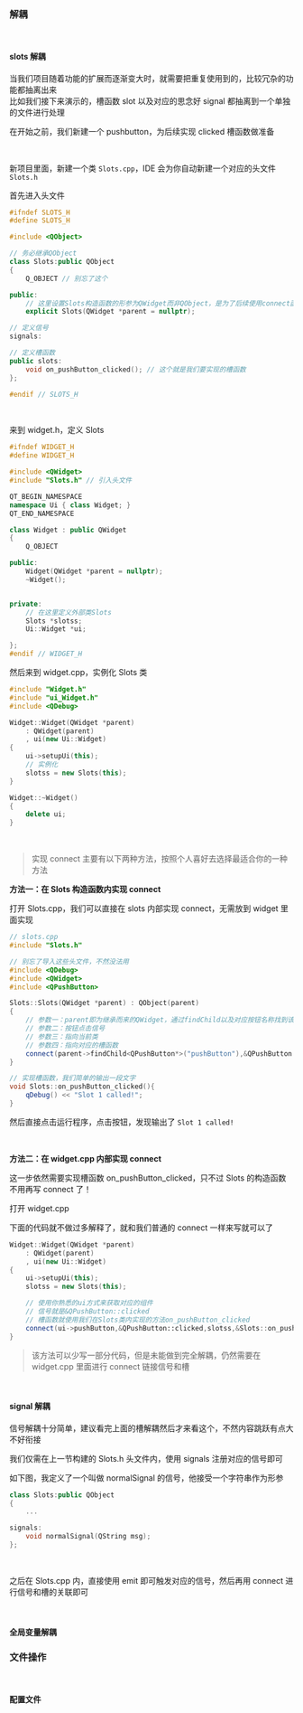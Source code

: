 ### 解耦

<br>

#### slots 解耦

当我们项目随着功能的扩展而逐渐变大时，就需要把重复使用到的，比较冗杂的功能都抽离出来  
比如我们接下来演示的，槽函数 slot 以及对应的思念好 signal 都抽离到一个单独的文件进行处理

在开始之前，我们新建一个 pushbutton，为后续实现 clicked 槽函数做准备

<br>

新项目里面，新建一个类 `Slots.cpp`，IDE 会为你自动新建一个对应的头文件 `Slots.h`

首先进入头文件

```cpp
#ifndef SLOTS_H
#define SLOTS_H

#include <QObject>

// 务必继承QObject
class Slots:public QObject
{
    Q_OBJECT // 别忘了这个

public:
    // 这里设置Slots构造函数的形参为QWidget而非QObject，是为了后续使用connect函数更加方便
    explicit Slots(QWidget *parent = nullptr);

// 定义信号
signals:

// 定义槽函数
public slots:
    void on_pushButton_clicked(); // 这个就是我们要实现的槽函数
};

#endif // SLOTS_H
```

<br>

来到 widget.h，定义 Slots

```cpp
#ifndef WIDGET_H
#define WIDGET_H

#include <QWidget>
#include "Slots.h" // 引入头文件

QT_BEGIN_NAMESPACE
namespace Ui { class Widget; }
QT_END_NAMESPACE

class Widget : public QWidget
{
    Q_OBJECT

public:
    Widget(QWidget *parent = nullptr);
    ~Widget();


private:
    // 在这里定义外部类Slots
    Slots *slotss;
    Ui::Widget *ui;

};
#endif // WIDGET_H
```

然后来到 widget.cpp，实例化 Slots 类

```cpp
#include "Widget.h"
#include "ui_Widget.h"
#include <QDebug>

Widget::Widget(QWidget *parent)
    : QWidget(parent)
    , ui(new Ui::Widget)
{
    ui->setupUi(this);
    // 实例化
    slotss = new Slots(this);
}

Widget::~Widget()
{
    delete ui;
}
```

<br>

> 实现 connect 主要有以下两种方法，按照个人喜好去选择最适合你的一种方法

**方法一：在 Slots 构造函数内实现 connect**

打开 Slots.cpp，我们可以直接在 slots 内部实现 connect，无需放到 widget 里面实现

```cpp
// slots.cpp
#include "Slots.h"

// 别忘了导入这些头文件，不然没法用
#include <QDebug>
#include <QWidget>
#include <QPushButton>

Slots::Slots(QWidget *parent) : QObject(parent)
{
    // 参数一：parent即为继承而来的QWidget，通过findChild以及对应按钮名称找到该组件，替代ui的作用
    // 参数二：按钮点击信号
    // 参数三：指向当前类
    // 参数四：指向对应的槽函数
    connect(parent->findChild<QPushButton*>("pushButton"),&QPushButton::clicked,this,&Slots::on_pushButton_clicked);
}

// 实现槽函数，我们简单的输出一段文字
void Slots::on_pushButton_clicked(){
    qDebug() << "Slot 1 called!";
}
```

然后直接点击运行程序，点击按钮，发现输出了 `Slot 1 called!`

<br>

**方法二：在 widget.cpp 内部实现 connect**

这一步依然需要实现槽函数 on_pushButton_clicked，只不过 Slots 的构造函数不用再写 connect 了！

打开 widget.cpp

下面的代码就不做过多解释了，就和我们普通的 connect 一样来写就可以了

```cpp
Widget::Widget(QWidget *parent)
    : QWidget(parent)
    , ui(new Ui::Widget)
{
    ui->setupUi(this);
    slotss = new Slots(this);

    // 使用你熟悉的ui方式来获取对应的组件
    // 信号就是&QPushButton::clicked
    // 槽函数就使用我们在Slots类内实现的方法on_pushButton_clicked
    connect(ui->pushButton,&QPushButton::clicked,slotss,&Slots::on_pushButton_clicked);
}
```

> 该方法可以少写一部分代码，但是未能做到完全解耦，仍然需要在 widget.cpp 里面进行 connect 链接信号和槽

<br>

#### signal 解耦

信号解耦十分简单，建议看完上面的槽解耦然后才来看这个，不然内容跳跃有点大不好衔接

我们仅需在上一节构建的 Slots.h 头文件内，使用 signals 注册对应的信号即可

如下图，我定义了一个叫做 normalSignal 的信号，他接受一个字符串作为形参

```cpp
class Slots:public QObject
{
    ...

signals:
    void normalSignal(QString msg);
};
```

<br>

之后在 Slots.cpp 内，直接使用 emit 即可触发对应的信号，然后再用 connect 进行信号和槽的关联即可

<br>

#### 全局变量解耦

### 文件操作

<br>

#### 配置文件
